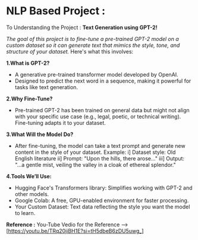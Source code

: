 # NLP Based Project :

To Understanding the Project : **Text Generation using GPT-2!** 

*The goal of this project is to fine-tune a pre-trained GPT-2 model on a custom dataset so it can generate text that mimics the style, tone, and structure of your dataset.* Here's what this involves:

**1.What is GPT-2?**
* A generative pre-trained transformer model developed by OpenAI.
* Designed to predict the next word in a sequence, making it powerful for tasks like text generation.

**2.Why Fine-Tune?**
* Pre-trained GPT-2 has been trained on general data but might not align with your specific use case (e.g., legal, poetic, or technical writing). Fine-tuning adapts it to your dataset.

**3.What Will the Model Do?**
* After fine-tuning, the model can take a text prompt and generate new content in the style of your dataset.
  Example:
    i]   Dataset style: Old English literature
    ii]  Prompt: "Upon the hills, there arose..."
    iii] Output: "...a gentle mist, veiling the valley in a cloak of ethereal splendor."

**4.Tools We’ll Use:**
* Hugging Face's Transformers library: Simplifies working with GPT-2 and other models.
* Google Colab: A free, GPU-enabled environment for faster processing.
* Your Custom Dataset: Text data reflecting the style you want the model to learn.

**Reference :**
You-Tube Vedio for the Reference --> [https://youtu.be/TRq20jiBH1E?si=tH5dbeB6zDU5uwg_] 
